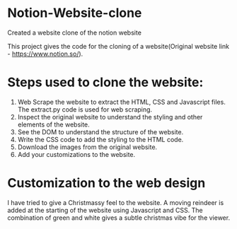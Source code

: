 # Notion-Website-clone
Created a website clone of the notion website

This project gives the code for the cloning of a website(Original website link - https://www.notion.so/).

# Steps used to clone the website:
1. Web Scrape the website to extract the HTML, CSS and Javascript files. The extract.py code is used for web scraping.
2. Inspect the original website to understand the styling and other elements of the website.
3. See the DOM to understand the structure of the website.
4. Write the CSS code to add the styling to the HTML code.
5. Download the images from the original website.
6. Add your customizations to the website.

# Customization to the web design
I have tried to give a Christmassy feel to the website. A moving reindeer is added at the starting of the website using Javascript and CSS. The combination of green and white gives a subtle christmas vibe for the viewer. 
